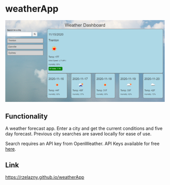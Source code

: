 # weatherApp

![City Weather Finder](https://github.com/rzelazny/weatherApp/blob/main/assets/images/weatherAppDemo.png)

## Functionality
A weather forecast app. Enter a city and get the current conditions and five day forecast. Previous city searches are saved locally for ease of use. 

Search requires an API key from OpenWeather. API Keys available for free [here](https://openweathermap.org/api).

## Link
https://rzelazny.github.io/weatherApp
